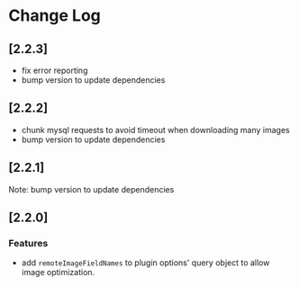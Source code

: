 # Change Log

## [2.2.3]

- fix error reporting
- bump version to update dependencies

## [2.2.2]

- chunk mysql requests to avoid timeout when downloading many images
- bump version to update dependencies

## [2.2.1]

Note: bump version to update dependencies

## [2.2.0]

### Features

- add `remoteImageFieldNames` to plugin options' query object to allow image optimization.
